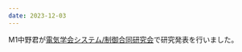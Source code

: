 ```yaml
---
date: 2023-12-03
---
```

M1中野君が<a href="https://workshop.iee.or.jp/sbtk/cgi-bin/sbtk-showprogram.cgi?workshopid=SBW00008BB6">電気学会システム/制御合同研究会</a>で研究発表を行いました。 
